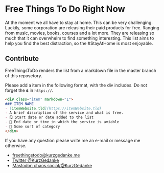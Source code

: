 # Free Things To Do Right Now

At the moment we all have to stay at home. This can be very challenging. Luckily, some corporation are releasing their paid products for free. Ranging from music, movies, books, courses and a lot more. They are releasing so much that it can overwhelm to find something interesting. This list aims to help you find the best distraction, so the #StayAtHome is most enjoyable.

## Contribute

FreeThingsToDo renders the list from a markdown file in the master branch of this reposetory. 

Please add a item in the following format, with the div includes. Do not forget the **s** in `https://`.

```md
<div class="item" markdown="1">
### ITEM NAME
- [itemWebsite.tld](https://itemWebsite.tld)
- A brief discription of the service and what is free.
- 🗓 Start date or date added to the list
- 🏁 End date or time in which the service is aviable 
- 📂 Some sort of category
</div>
```

If you have any question please write me an e-mail or message me otherwise.

- [freethingstodo@kurzgedanke.me](mailto:freethingstodo@kurzgedanke.me)
- [Twitter @KurzGedanke](https://twitter.com/KurzGedanke)
- [Mastodon chaos.social/@KurzGedanke](https://chaos.social/@KurzGedanke)